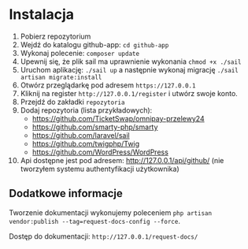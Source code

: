 # Instalacja

1. Pobierz repozytorium
2. Wejdź do katalogu github-app: ``` cd github-app ```
3. Wykonaj polecenie: ``` composer update ```
4. Upewnij się, że plik sail ma uprawnienie wykonania ``` chmod +x ./sail ```
5. Uruchom aplikację: ``` ./sail up ``` a następnie wykonaj migrację ```./sail artisan migrate:install```
6. Otwórz przeglądarkę pod adresem ```https://127.0.0.1```
7. Kliknij na register ```http://127.0.0.1/register``` i utwórz swoje konto.
8. Przejdź do zakładki ```repozytoria```
9. Dodaj repozytoria (lista przykładowych):
    - https://github.com/TicketSwap/omnipay-przelewy24
    - https://github.com/smarty-php/smarty
    - https://github.com/laravel/sail
    - https://github.com/twigphp/Twig
    - https://github.com/WordPress/WordPress
10. Api dostępne jest pod adresem: http://127.0.0.1/api/github/ (nie tworzyłem systemu authentyfikacji użytkownika)

## Dodatkowe informacje

Tworzenie dokumentacji wykonujemy poleceniem ```php artisan vendor:publish --tag=request-docs-config --force```.

Dostęp do dokumentacji: ```http://127.0.0.1/request-docs/```


